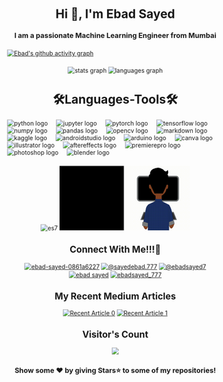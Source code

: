 <h1 align="center">Hi 👋, I'm Ebad Sayed</h1>
<h3 align="center">I am a passionate Machine Learning Engineer from Mumbai</h3>

###

[![Ebad's github activity graph](https://github-readme-activity-graph.vercel.app/graph?username=ES7&theme=github-compact&bg_color=000000&title_color=50C878&area=true&area_color=00FF00&line=00FF00&radius=8)](https://github.com/ES7/github-readme-activity-graph)

###

<div align="center">
  <img src="https://github-readme-stats.vercel.app/api?username=ES7&hide_title=false&hide_rank=false&show_icons=true&include_all_commits=true&count_private=true&disable_animations=false&theme=merko&locale=en&hide_border=false" height="150" alt="stats graph"  />
  <img src="https://github-readme-stats.vercel.app/api/top-langs?username=ES7&locale=en&hide_title=false&layout=compact&card_width=320&langs_count=5&theme=merko&hide_border=false" height="150" alt="languages graph"  />
</div>

###

###

<h1 align="center">🛠️Languages-Tools🛠️</h1>
<div align="left">
  <img src="https://cdn.jsdelivr.net/gh/devicons/devicon/icons/python/python-original.svg" height="30" alt="python logo"  />
  <img width="12" />
  <img src="https://cdn.jsdelivr.net/gh/devicons/devicon/icons/jupyter/jupyter-original.svg" height="30" alt="jupyter logo"  />
  <img width="12" />
  <img src="https://cdn.jsdelivr.net/gh/devicons/devicon/icons/pytorch/pytorch-original.svg" height="30" alt="pytorch logo"  />
  <img width="12" />
  <img src="https://cdn.jsdelivr.net/gh/devicons/devicon/icons/tensorflow/tensorflow-original.svg" height="30" alt="tensorflow logo"  />
  <img width="12" />
  <img src="https://cdn.jsdelivr.net/gh/devicons/devicon/icons/numpy/numpy-original.svg" height="30" alt="numpy logo"  />
  <img width="12" />
  <img src="https://cdn.jsdelivr.net/gh/devicons/devicon/icons/pandas/pandas-original.svg" height="30" alt="pandas logo"  />
  <img width="12" />
  <img src="https://cdn.jsdelivr.net/gh/devicons/devicon/icons/opencv/opencv-original.svg" height="30" alt="opencv logo"  />
  <img width="12" />
  <img src="https://cdn.jsdelivr.net/gh/devicons/devicon/icons/markdown/markdown-original.svg" height="30" alt="markdown logo"  />
  <img width="12" />
  <img src="https://cdn.jsdelivr.net/gh/devicons/devicon/icons/kaggle/kaggle-original.svg" height="30" alt="kaggle logo"  />
  <img width="12" />
  <img src="https://cdn.jsdelivr.net/gh/devicons/devicon/icons/androidstudio/androidstudio-original.svg" height="30" alt="androidstudio logo"  />
  <img width="12" />
  <img src="https://cdn.jsdelivr.net/gh/devicons/devicon/icons/arduino/arduino-original.svg" height="30" alt="arduino logo"  />
  <img width="12" />
  <img src="https://cdn.jsdelivr.net/gh/devicons/devicon/icons/canva/canva-original.svg" height="30" alt="canva logo"  />
  <img width="12" />
  <img src="https://cdn.jsdelivr.net/gh/devicons/devicon/icons/illustrator/illustrator-plain.svg" height="30" alt="illustrator logo"  />
  <img width="12" />
  <img src="https://cdn.jsdelivr.net/gh/devicons/devicon/icons/aftereffects/aftereffects-original.svg" height="30" alt="aftereffects logo"  />
  <img width="12" />
  <img src="https://cdn.jsdelivr.net/gh/devicons/devicon/icons/premierepro/premierepro-plain.svg" height="30" alt="premierepro logo"  />
  <img width="12" />
  <img src="https://cdn.jsdelivr.net/gh/devicons/devicon/icons/photoshop/photoshop-plain.svg" height="30" alt="photoshop logo"  />
  <img width="12" />
  <img src="https://cdn.jsdelivr.net/gh/devicons/devicon/icons/blender/blender-original.svg" height="30" alt="blender logo"  />
</div>


###

<div align="center">
  <img src="https://github-readme-streak-stats.herokuapp.com/?user=es7&theme=merko" alt="es7" />
  <img height="150" src="https://github.com/ES7/ES7/blob/main/logoanimation.gif"  />
  <img  height="150" src="https://github.com/ES7/ES7/blob/main/gif_laptop.gif"  />
</div>

###

<h2 align="center">Connect With Me!!!🤝</h2>
<p align="center">
<a href="https://linkedin.com/in/ebad-sayed-0861a6227" target="blank"><img align="center" src="https://raw.githubusercontent.com/rahuldkjain/github-profile-readme-generator/master/src/images/icons/Social/linked-in-alt.svg" alt="ebad-sayed-0861a6227" height="30" width="40" /></a>
<a href="https://medium.com/@sayedebad.777" target="blank"><img align="center" src="https://raw.githubusercontent.com/rahuldkjain/github-profile-readme-generator/master/src/images/icons/Social/medium.svg" alt="@sayedebad.777" height="30" width="40" /></a>
<a href="https://twitter.com/@ebadsayed7" target="blank"><img align="center" src="https://raw.githubusercontent.com/rahuldkjain/github-profile-readme-generator/master/src/images/icons/Social/twitter.svg" alt="@ebadsayed7" height="30" width="40" /></a>
<a href="https://fb.com/ebad sayed" target="blank"><img align="center" src="https://raw.githubusercontent.com/rahuldkjain/github-profile-readme-generator/master/src/images/icons/Social/facebook.svg" alt="ebad sayed" height="30" width="40" /></a>
<a href="https://instagram.com/ebadsayed_777" target="blank"><img align="center" src="https://raw.githubusercontent.com/rahuldkjain/github-profile-readme-generator/master/src/images/icons/Social/instagram.svg" alt="ebadsayed_777" height="30" width="40" /></a>
</p>

###
<div align="center">
<h2>My Recent Medium Articles</h2>
<a target="" href="https://github-readme-medium-recent-article.vercel.app/medium/@sayedebad.777/0"><img src="https://github-readme-medium-recent-article.vercel.app/medium/@sayedebad.777/0" alt="Recent Article 0"></a>
<a target="_blank" href="https://github-readme-medium-recent-article.vercel.app/medium/@sayedebad.777/1"><img src="https://github-readme-medium-recent-article.vercel.app/medium/@sayedebad.777/1" alt="Recent Article 1"></a>
</div>


<div align="center">
  <h2>Visitor's Count</h2><img src="https://profile-counter.glitch.me/ES7/count.svg?"/>
</div>

<h3 align="center">Show some ❤️ by giving Stars⭐ to some of my repositories!</h3>

###
